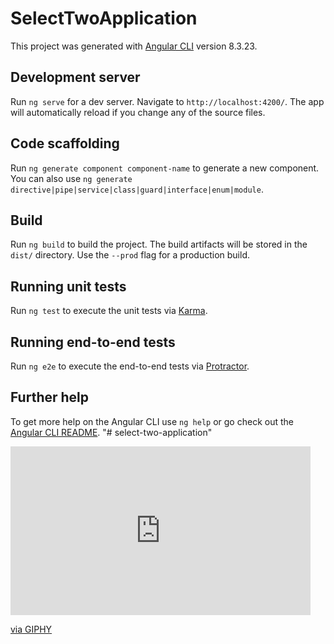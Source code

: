 # SelectTwoApplication

This project was generated with [Angular CLI](https://github.com/angular/angular-cli) version 8.3.23.

## Development server

Run `ng serve` for a dev server. Navigate to `http://localhost:4200/`. The app will automatically reload if you change any of the source files.

## Code scaffolding

Run `ng generate component component-name` to generate a new component. You can also use `ng generate directive|pipe|service|class|guard|interface|enum|module`.

## Build

Run `ng build` to build the project. The build artifacts will be stored in the `dist/` directory. Use the `--prod` flag for a production build.

## Running unit tests

Run `ng test` to execute the unit tests via [Karma](https://karma-runner.github.io).

## Running end-to-end tests

Run `ng e2e` to execute the end-to-end tests via [Protractor](http://www.protractortest.org/).

## Further help

To get more help on the Angular CLI use `ng help` or go check out the [Angular CLI README](https://github.com/angular/angular-cli/blob/master/README.md).
"# select-two-application" 
<iframe src="https://giphy.com/embed/gfUCRcFiAmyqITXOli" width="480" height="270" frameBorder="0" class="giphy-embed" allowFullScreen></iframe><p><a href="https://giphy.com/gifs/materialdesign-mat-design-selectwithsearch-gfUCRcFiAmyqITXOli">via GIPHY</a></p>


